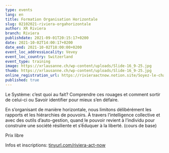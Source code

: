 ```yaml
---
type: events
lang: en
title: Formation Organisation Horizontale
slug: 02102021-riviera-orgahorizontale
author: XR Riviera
branch: Riviera
publishdate: 2021-09-01T20:15:17+0200
date: 2021-10-02T14:00:17+0200
date_end: 2021-10-02T18:00:00+0200
event_loc_addressLocality: Vevey
event_loc_country: Switzerland
event_type: training
image: https://xrlausanne.ch/wp-content/uploads/Slide-16_9-25.jpg
thumb: https://xrlausanne.ch/wp-content/uploads/Slide-16_9-25.jpg
online_registration_url: https://rivieraactnow.notion.site/Soyez-le-changement-09402a28bd774b00aa6b4a426fce416e
published: true
---
```

Le Système: c’est quoi au fait? Comprendre ces rouages et comment sortir de celui-ci ou Savoir identifier pour mieux s’en défaire.

En s’organisant de manière horizontale, nous limitons délibérément les rapports et les hiérarchies de pouvoirs. À travers l’intelligence collective et avec des outils d’auto-gestion, quand le pouvoir revient à l’individu pour construire une société résiliente et s’ếduquer à la liberté. (cours de base)

Prix libre

Infos et inscriptions: [tinyurl.com/riviera-act-now](https://tinyurl.com/riviera-act-now?fbclid=IwAR2JcD_PLW71JtjQT7KVBNu5b2byd3u6QQUAm1eGjZlvEQm9RkSEcnh1f5k)